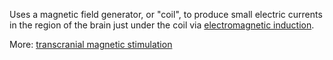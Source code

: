 Uses a magnetic field generator, or "coil", to produce small electric currents in the region of the brain just under the coil via [electromagnetic induction](https://en.wikipedia.org/wiki/Electromagnetic_induction).

More: [transcranial magnetic stimulation](https://en.wikipedia.org/wiki/Transcranial_magnetic_stimulation)